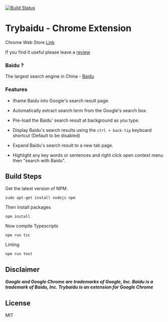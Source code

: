 [![Build Status](https://travis-ci.org/waynezhang1995/trybaidu-chrome-extension.svg?branch=master)](https://travis-ci.org/waynezhang1995/trybaidu-chrome-extension)

# Trybaidu - Chrome Extension

Chrome Web Store [Link](https://chrome.google.com/webstore/detail/trybaidu/ifmhokadajfjcndoggkfifjfghbldbmf)

If you find it useful please leave a [review](https://chrome.google.com/webstore/detail/trybaidu/ifmhokadajfjcndoggkfifjfghbldbmf/reviews)

### Baidu ?
The largest search engine in China - [Baidu](https://en.wikipedia.org/wiki/Baidu)

### Features

 - Iframe Baidu into Google's search result page.

 - Automatically extract search term from the Google's search box.

 - Pre-load the Baidu' search result at background as you type.

 - Display Baidu's search results using the ```ctrl + back-tip``` keyboard shortcut (Default to be disabled)

 - Expand Baidu's search result to a new tab page.

 - Highlight any key words or sentences and right click open context menu then "search with Baidu".

## Build Steps

Get the latest version of NPM.
```
sudo apt-get install nodejs npm
```

Then install packages
```
npm install
```

Now compile Typescripts
```
npm run tsc
```

Linting
```
npm run test
```
## Disclaimer
**_Google and Google Chrome are trademarks of Google, Inc. Baidu is a trademark of Baidu, Inc. Trybaidu is an extension for Google Chrome_**

## License

MIT

